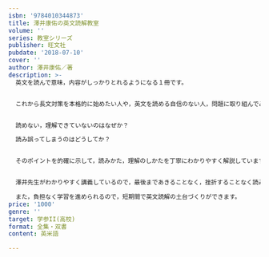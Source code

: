 ```yaml
---
isbn: '9784010344873'
title: 澤井康佑の英文読解教室
volume: ''
series: 教室シリーズ
publisher: 旺文社
pubdate: '2018-07-10'
cover: ''
author: 澤井康佑／著
description: >-
  英文を読んで意味，内容がしっかりとれるようになる１冊です。


  これから長文対策を本格的に始めたい人や，英文を読める自信のない人，問題に取り組んでみたものの，なんとなく英文を読んで解答してしい，ちゃんと内容を理解できている実感のない人にお勧めです。


  読めない，理解できていないのはなぜか？

  読み誤ってしまうのはどうしてか？


  そのポイントを的確に示して，読みかた，理解のしかたを丁寧にわかりやすく解説しています。


  澤井先生がわかりやすく講義しているので，最後まであきることなく，挫折することなく読みきれます。

  また，負担なく学習を進められるので，短期間で英文読解の土台づくりができます。
price: '1000'
genre: ''
target: 学参II(高校)
format: 全集・双書
content: 英米語

---
```

